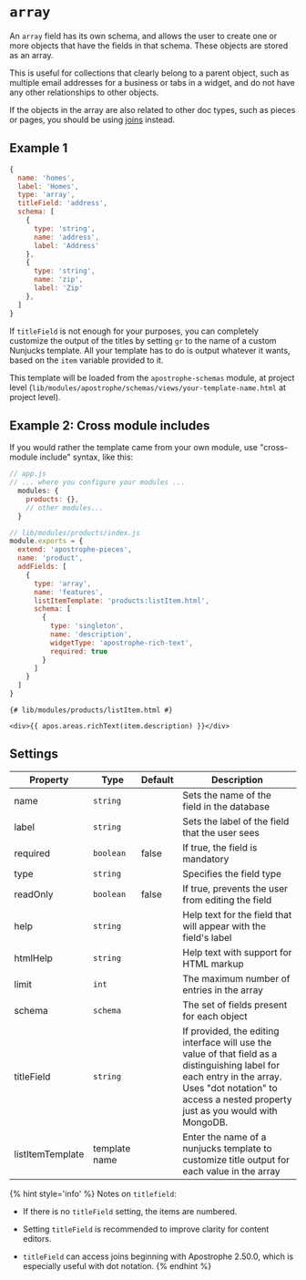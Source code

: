 # `array`

An `array` field has its own schema, and allows the user to create one or more objects that have the fields in that schema. These objects are stored as an array.

This is useful for collections that clearly belong to a parent object, such as multiple email addresses for a business or tabs in a widget, and do not have any other relationships to other objects.

If the objects in the array are also related to other doc types, such as pieces or pages, you should be using [joins](joinByOne.md) instead.

## Example 1

```javascript
{
  name: 'homes',
  label: 'Homes',
  type: 'array',
  titleField: 'address',
  schema: [
    {
      type: 'string',
      name: 'address',
      label: 'Address'
    },
    {
      type: 'string',
      name: 'zip',
      label: 'Zip'
    },
  ]
}
```

If `titleField` is not enough for your purposes, you can completely customize the output of the titles by setting `gr` to the name of a custom Nunjucks template. All your template has to do is output whatever it wants, based on the `item` variable provided to it.

This template will be loaded from the `apostrophe-schemas` module, at project level \(`lib/modules/apostrophe/schemas/views/your-template-name.html` at project level\).

## Example 2: Cross module includes

If you would rather the template came from your own module, use "cross-module include" syntax, like this:

```javascript
// app.js
// ... where you configure your modules ...
  modules: {
    products: {},
    // other modules...
  }
```

```javascript
// lib/modules/products/index.js
module.exports = {
  extend: 'apostrophe-pieces',
  name: 'product',
  addFields: [
    {
      type: 'array',
      name: 'features',
      listItemTemplate: 'products:listItem.html',
      schema: [
        {
          type: 'singleton',
          name: 'description',
          widgetType: 'apostrophe-rich-text',
          required: true
        }
      ]
    }
  ]
}
```

```markup
{# lib/modules/products/listItem.html #}

<div>{{ apos.areas.richText(item.description) }}</div>
```

## Settings

|  Property | Type   | Default | Description | 
|---|---|---|---|
|name | `string` | | Sets the name of the field in the database |
|label | `string` | | Sets the label of the field that the user sees |
|required | `boolean` | false | If true, the field is mandatory |
|type | `string` | | Specifies the field type | 
|readOnly | `boolean` | false | If true, prevents the user from editing the field | 
|help | `string` | | Help text for the field that will appear with the field's label |
|htmlHelp | `string` | | Help text with support for HTML markup | universal |
|limit | `int` |  | The maximum number of entries in the array |
|schema | `schema` | | The set of fields present for each object |
|titleField | `string` |  | If provided, the editing interface will use the value of that field as a distinguishing label for each entry in the array. Uses "dot notation" to access a nested property just as you would with MongoDB. |
|listItemTemplate | template name |  | Enter the name of a nunjucks template to customize title output for each value in the array |

{% hint style='info' %}
Notes on `titlefield`:
* If there is no `titleField` setting, the items are numbered.

* Setting `titleField` is recommended to improve clarity for content editors.

* `titleField` can access joins beginning with Apostrophe 2.50.0, which is especially useful with dot notation.
{% endhint %}
